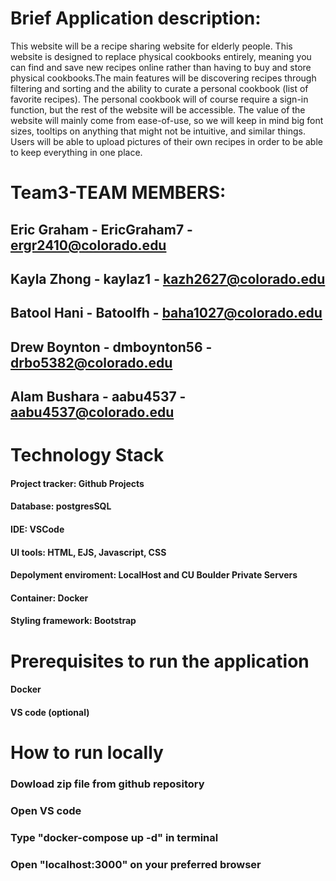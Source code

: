 # Brief Application description:
This website will be a recipe sharing website for elderly people. This website is designed to replace physical cookbooks entirely, meaning you can find 
and save new recipes online rather than having to buy and store physical cookbooks.The main features will be discovering recipes through filtering and sorting and the ability to curate a personal cookbook (list of favorite recipes).
The personal cookbook will of course require a sign-in function, but the rest of the website will be accessible. The value of the website will mainly come from ease-of-use, so we will keep in mind big font sizes, tooltips on anything that might not be intuitive, and similar things. Users will be able to upload pictures of their own recipes in order to be able to keep everything in one place.

# Team3-TEAM MEMBERS:
## Eric Graham - EricGraham7 - ergr2410@colorado.edu
## Kayla Zhong - kaylaz1 - kazh2627@colorado.edu
## Batool Hani - Batoolfh - baha1027@colorado.edu
## Drew Boynton - dmboynton56 - drbo5382@colorado.edu
## Alam Bushara - aabu4537 - aabu4537@colorado.edu

# Technology Stack
#### Project tracker: Github Projects
#### Database: postgresSQL
#### IDE: VSCode
#### UI tools: HTML, EJS, Javascript, CSS
#### Depolyment enviroment: LocalHost and CU Boulder Private Servers
#### Container: Docker
#### Styling framework: Bootstrap

# Prerequisites to run the application
#### Docker
#### VS code (optional)

# How to run locally
### Dowload zip file from github repository
### Open VS code
### Type "docker-compose up -d" in terminal
### Open "localhost:3000" on your preferred browser
